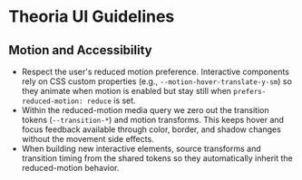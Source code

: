 # Theoria UI Guidelines

## Motion and Accessibility
- Respect the user's reduced motion preference. Interactive components rely on CSS custom properties (e.g., `--motion-hover-translate-y-sm`) so they animate when motion is enabled but stay still when `prefers-reduced-motion: reduce` is set.
- Within the reduced-motion media query we zero out the transition tokens (`--transition-*`) and motion transforms. This keeps hover and focus feedback available through color, border, and shadow changes without the movement side effects.
- When building new interactive elements, source transforms and transition timing from the shared tokens so they automatically inherit the reduced-motion behavior.

